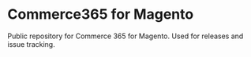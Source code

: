 # Commerce365 for Magento
Public repository for Commerce 365 for Magento. Used for releases and issue tracking.

